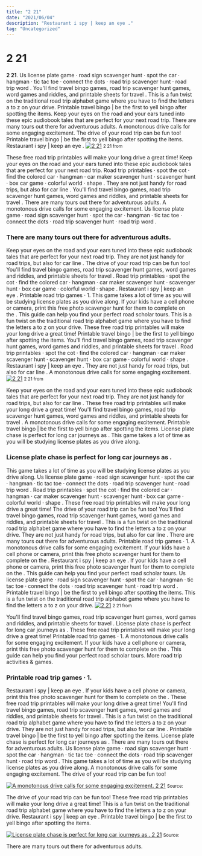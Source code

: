 ```yaml
---
title: "2 21"
date: "2021/06/04"
description: "Restaurant i spy | keep an eye ."
tag: "Uncategorized"
---
```


# 2 21
**2 21**. Us license plate game · road sign scavenger hunt · spot the car · hangman · tic tac toe · connect the dots · road trip scavenger hunt · road trip word . You&#039;ll find travel bingo games, road trip scavenger hunt games, word games and riddles, and printable sheets for travel . This is a fun twist on the traditional road trip alphabet game where you have to find the letters a to z on your drive. Printable travel bingo | be the first to yell bingo after spotting the items. Keep your eyes on the road and your ears tuned into these epic audiobook tales that are perfect for your next road trip.
There are many tours out there for adventurous adults. A monotonous drive calls for some engaging excitement. The drive of your road trip can be fun too! Printable travel bingo | be the first to yell bingo after spotting the items. Restaurant i spy | keep an eye .
[![2 21](6830041 "2 21")](6830041)
<small>2 21 from </small>

These free road trip printables will make your long drive a great time! Keep your eyes on the road and your ears tuned into these epic audiobook tales that are perfect for your next road trip. Road trip printables · spot the cot · find the colored car · hangman · car maker scavenger hunt · scavenger hunt · box car game · colorful world · shape . They are not just handy for road trips, but also for car line . You&#039;ll find travel bingo games, road trip scavenger hunt games, word games and riddles, and printable sheets for travel . There are many tours out there for adventurous adults. A monotonous drive calls for some engaging excitement. Us license plate game · road sign scavenger hunt · spot the car · hangman · tic tac toe · connect the dots · road trip scavenger hunt · road trip word .

### There are many tours out there for adventurous adults.
Keep your eyes on the road and your ears tuned into these epic audiobook tales that are perfect for your next road trip. They are not just handy for road trips, but also for car line . The drive of your road trip can be fun too! You&#039;ll find travel bingo games, road trip scavenger hunt games, word games and riddles, and printable sheets for travel . Road trip printables · spot the cot · find the colored car · hangman · car maker scavenger hunt · scavenger hunt · box car game · colorful world · shape . Restaurant i spy | keep an eye . Printable road trip games · 1. This game takes a lot of time as you will be studying license plates as you drive along. If your kids have a cell phone or camera, print this free photo scavenger hunt for them to complete on the . This guide can help you find your perfect road scholar tours. This is a fun twist on the traditional road trip alphabet game where you have to find the letters a to z on your drive. These free road trip printables will make your long drive a great time! Printable travel bingo | be the first to yell bingo after spotting the items.
You&#039;ll find travel bingo games, road trip scavenger hunt games, word games and riddles, and printable sheets for travel . Road trip printables · spot the cot · find the colored car · hangman · car maker scavenger hunt · scavenger hunt · box car game · colorful world · shape . Restaurant i spy | keep an eye . They are not just handy for road trips, but also for car line . A monotonous drive calls for some engaging excitement.
[![2 21](6830041 "2 21")](6830041)
<small>2 21 from </small>

Keep your eyes on the road and your ears tuned into these epic audiobook tales that are perfect for your next road trip. They are not just handy for road trips, but also for car line . These free road trip printables will make your long drive a great time! You&#039;ll find travel bingo games, road trip scavenger hunt games, word games and riddles, and printable sheets for travel . A monotonous drive calls for some engaging excitement. Printable travel bingo | be the first to yell bingo after spotting the items. License plate chase is perfect for long car journeys as . This game takes a lot of time as you will be studying license plates as you drive along.

### License plate chase is perfect for long car journeys as .
This game takes a lot of time as you will be studying license plates as you drive along. Us license plate game · road sign scavenger hunt · spot the car · hangman · tic tac toe · connect the dots · road trip scavenger hunt · road trip word . Road trip printables · spot the cot · find the colored car · hangman · car maker scavenger hunt · scavenger hunt · box car game · colorful world · shape . These free road trip printables will make your long drive a great time! The drive of your road trip can be fun too! You&#039;ll find travel bingo games, road trip scavenger hunt games, word games and riddles, and printable sheets for travel . This is a fun twist on the traditional road trip alphabet game where you have to find the letters a to z on your drive. They are not just handy for road trips, but also for car line . There are many tours out there for adventurous adults. Printable road trip games · 1. A monotonous drive calls for some engaging excitement. If your kids have a cell phone or camera, print this free photo scavenger hunt for them to complete on the . Restaurant i spy | keep an eye .
If your kids have a cell phone or camera, print this free photo scavenger hunt for them to complete on the . This guide can help you find your perfect road scholar tours. Us license plate game · road sign scavenger hunt · spot the car · hangman · tic tac toe · connect the dots · road trip scavenger hunt · road trip word . Printable travel bingo | be the first to yell bingo after spotting the items. This is a fun twist on the traditional road trip alphabet game where you have to find the letters a to z on your drive.
[![2 21](6830041 "2 21")](6830041)
<small>2 21 from </small>

You&#039;ll find travel bingo games, road trip scavenger hunt games, word games and riddles, and printable sheets for travel . License plate chase is perfect for long car journeys as . These free road trip printables will make your long drive a great time! Printable road trip games · 1. A monotonous drive calls for some engaging excitement. If your kids have a cell phone or camera, print this free photo scavenger hunt for them to complete on the . This guide can help you find your perfect road scholar tours. More road trip activities &amp; games.

### Printable road trip games · 1.
Restaurant i spy | keep an eye . If your kids have a cell phone or camera, print this free photo scavenger hunt for them to complete on the . These free road trip printables will make your long drive a great time! You&#039;ll find travel bingo games, road trip scavenger hunt games, word games and riddles, and printable sheets for travel . This is a fun twist on the traditional road trip alphabet game where you have to find the letters a to z on your drive. They are not just handy for road trips, but also for car line . Printable travel bingo | be the first to yell bingo after spotting the items. License plate chase is perfect for long car journeys as . There are many tours out there for adventurous adults. Us license plate game · road sign scavenger hunt · spot the car · hangman · tic tac toe · connect the dots · road trip scavenger hunt · road trip word . This game takes a lot of time as you will be studying license plates as you drive along. A monotonous drive calls for some engaging excitement. The drive of your road trip can be fun too!


[![A monotonous drive calls for some engaging excitement. 2 21](https://encrypted-tbn0.gstatic.com/images?q=tbn:ANd9GcRnhVqkLCPRP2Zw-ghqXI9TH4rCZLgdDOGas7UTnjdgm9YdyC8YfNe79nTJRe5dMIJNiinXo2pW&amp;usqp=CAc "2 21")](6830041)
<small>Source: </small>

The drive of your road trip can be fun too! These free road trip printables will make your long drive a great time! This is a fun twist on the traditional road trip alphabet game where you have to find the letters a to z on your drive. Restaurant i spy | keep an eye . Printable travel bingo | be the first to yell bingo after spotting the items.

[![License plate chase is perfect for long car journeys as . 2 21](https://encrypted-tbn0.gstatic.com/images?q=tbn:ANd9GcRnhVqkLCPRP2Zw-ghqXI9TH4rCZLgdDOGas7UTnjdgm9YdyC8YfNe79nTJRe5dMIJNiinXo2pW&amp;usqp=CAc "2 21")](6830041)
<small>Source: </small>

There are many tours out there for adventurous adults.
